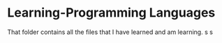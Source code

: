 # Learning-Programming Languages
That folder contains all the files that I have learned and am learning.
s
s
